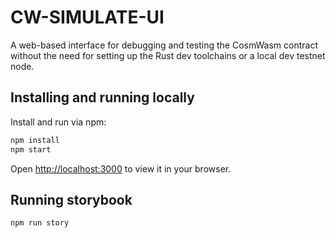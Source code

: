 # CW-SIMULATE-UI

A web-based interface for debugging and testing the CosmWasm contract
without the need for setting up the Rust dev toolchains or a local dev testnet node.

## Installing and running locally

Install and run via npm:

```sh
npm install
npm start
```

Open [http://localhost:3000](http://localhost:3000) to view it in your browser.

## Running storybook

```sh
npm run story
```
